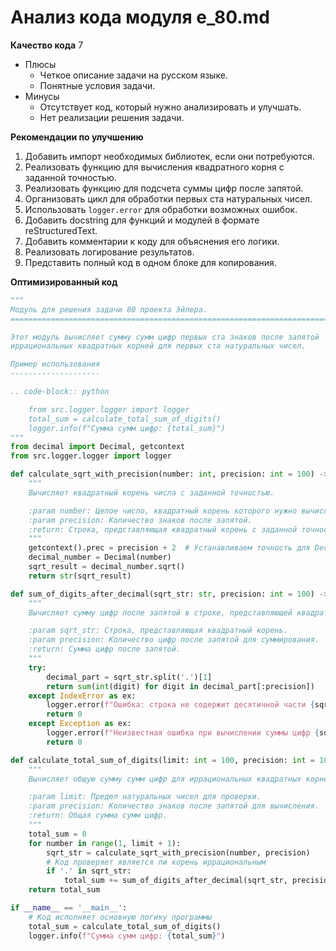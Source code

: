 # Анализ кода модуля e_80.md

**Качество кода**
7
- Плюсы
    - Четкое описание задачи на русском языке.
    - Понятные условия задачи.
- Минусы
    - Отсутствует код, который нужно анализировать и улучшать.
    - Нет реализации решения задачи.

**Рекомендации по улучшению**
1.  Добавить импорт необходимых библиотек, если они потребуются.
2.  Реализовать функцию для вычисления квадратного корня с заданной точностью.
3.  Реализовать функцию для подсчета суммы цифр после запятой.
4.  Организовать цикл для обработки первых ста натуральных чисел.
5.  Использовать `logger.error` для обработки возможных ошибок.
6.  Добавить docstring для функций и модулей в формате reStructuredText.
7.  Добавить комментарии к коду для объяснения его логики.
8.  Реализовать логирование результатов.
9.  Представить полный код в одном блоке для копирования.

**Оптимизированный код**
```python
"""
Модуль для решения задачи 80 проекта Эйлера.
=========================================================================================

Этот модуль вычисляет сумму сумм цифр первых ста знаков после запятой
иррациональных квадратных корней для первых ста натуральных чисел.

Пример использования
--------------------

.. code-block:: python

    from src.logger.logger import logger
    total_sum = calculate_total_sum_of_digits()
    logger.info(f"Сумма сумм цифр: {total_sum}")
"""
from decimal import Decimal, getcontext
from src.logger.logger import logger

def calculate_sqrt_with_precision(number: int, precision: int = 100) -> str:
    """
    Вычисляет квадратный корень числа с заданной точностью.

    :param number: Целое число, квадратный корень которого нужно вычислить.
    :param precision: Количество знаков после запятой.
    :return: Строка, представляющая квадратный корень с заданной точностью.
    """
    getcontext().prec = precision + 2  # Устанавливаем точность для Decimal
    decimal_number = Decimal(number)
    sqrt_result = decimal_number.sqrt()
    return str(sqrt_result)

def sum_of_digits_after_decimal(sqrt_str: str, precision: int = 100) -> int:
    """
    Вычисляет сумму цифр после запятой в строке, представляющей квадратный корень.

    :param sqrt_str: Строка, представляющая квадратный корень.
    :param precision: Количество цифр после запятой для суммирования.
    :return: Сумма цифр после запятой.
    """
    try:
        decimal_part = sqrt_str.split('.')[1]
        return sum(int(digit) for digit in decimal_part[:precision])
    except IndexError as ex:
        logger.error(f"Ошибка: строка не содержит десятичной части {sqrt_str=}", exc_info=True)
        return 0
    except Exception as ex:
        logger.error(f"Неизвестная ошибка при вычислении суммы цифр {sqrt_str=}", exc_info=True)
        return 0

def calculate_total_sum_of_digits(limit: int = 100, precision: int = 100) -> int:
    """
    Вычисляет общую сумму сумм цифр для иррациональных квадратных корней.

    :param limit: Предел натуральных чисел для проверки.
    :param precision: Количество знаков после запятой для вычисления.
    :return: Общая сумма сумм цифр.
    """
    total_sum = 0
    for number in range(1, limit + 1):
        sqrt_str = calculate_sqrt_with_precision(number, precision)
        # Код проверяет является ли корень иррациональным
        if '.' in sqrt_str:
            total_sum += sum_of_digits_after_decimal(sqrt_str, precision)
    return total_sum

if __name__ == '__main__':
    # Код исполняет основную логику программы
    total_sum = calculate_total_sum_of_digits()
    logger.info(f"Сумма сумм цифр: {total_sum}")
```
